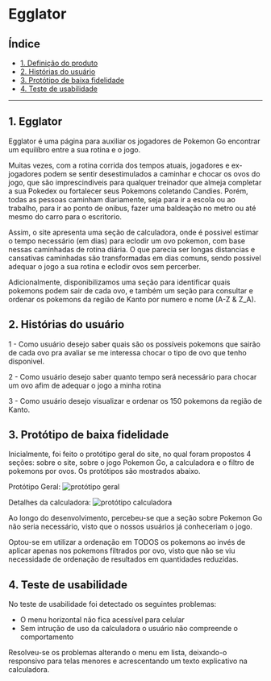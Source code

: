 # Egglator

## Índice

* [1. Definição do produto](#1-egglator)
* [2. Histórias do usuário](#2-histórias-do-usuário)
* [3. Protótipo de baixa fidelidade](#3-protótipo-de-baixa-fidelidade)
* [4. Teste de usabilidade](#4-teste-de-usabilidade)

***

## 1. Egglator
  Egglator é uma página para auxiliar os jogadores de Pokemon Go encontrar um equilíbro entre a sua rotina e o jogo. 
  
  Muitas vezes, com a rotina corrida dos tempos atuais, jogadores e ex-jogadores podem se sentir desestimulados a caminhar e chocar os ovos do jogo, que são imprescindiveis para qualquer treinador que almeja completar a sua Pokedex ou fortalecer seus Pokemons coletando Candies.
  Porém, todas as pessoas caminham diariamente, seja para ir a escola ou ao trabalho, para ir ao ponto de onibus, fazer uma baldeação no metro ou até mesmo do carro para o escritorio.
  
  Assim, o site apresenta uma seção de calculadora, onde é possivel estimar o tempo necessário (em dias) para eclodir um ovo pokemon, com base nessas caminhadas de rotina diária. O que parecia ser longas distancias e cansativas caminhadas são transformadas em dias comuns, sendo possivel adequar o jogo a sua rotina e eclodir ovos sem percerber.
  
  Adicionalmente, disponibilizamos uma seção para identificar quais pokemons podem sair de cada ovo, e também um seção para consultar e ordenar os pokemons da região de Kanto por numero e nome (A-Z & Z_A).


## 2. Histórias do usuário

1 - Como usuário desejo saber quais são os possíveis pokemons que sairão de cada ovo pra avaliar se me interessa chocar o tipo de ovo que tenho disponivel.

2 -  Como usuário desejo saber quanto tempo será necessário para chocar um ovo afim de adequar o jogo a minha rotina

3 - Como usuário desejo visualizar e ordenar os 150 pokemons da região de Kanto.

## 3. Protótipo de baixa fidelidade

Inicialmente, foi feito o protótipo geral do site, no qual foram propostos 4 seções: sobre o site, sobre o jogo Pokemon Go, a calculadora e o filtro de pokemons por ovos. Os protótipos são mostrados abaixo.

Protótipo Geral:
![protótipo geral](https://trello-attachments.s3.amazonaws.com/5d77cf88d423548d714adb4f/5d77d156b76d8c467c141c6a/73492c411f4dfdd1824506b28b3c561c/prototipo_geral.jpeg)

Detalhes da calculadora:
![protótipo calculadora](https://trello-attachments.s3.amazonaws.com/5d77cf88d423548d714adb4f/5d77d156b76d8c467c141c6a/6b987e6f8f49c0e62aa952124ee0987e/WhatsApp_Image_2019-09-11_at_14.16.39.jpeg)

Ao longo do desenvolvimento, percebeu-se que a seção sobre Pokemon Go não seria necessário, visto que o nossos usuários já conheceriam o jogo.

Optou-se em utilizar a ordenação em TODOS os pokemons ao invés de aplicar apenas nos pokemons filtrados por ovo, visto que não se viu necessidade de ordenação de resultados em quantidades reduzidas.

## 4. Teste de usabilidade

No teste de usabilidade foi detectado os seguintes problemas:
- O menu horizontal não fica acessível para celular
- Sem intrução de uso da calculadora o usuário não compreende o comportamento

Resolveu-se os problemas alterando o menu em lista, deixando-o responsivo para telas menores e acrescentando um texto explicativo na calculadora.